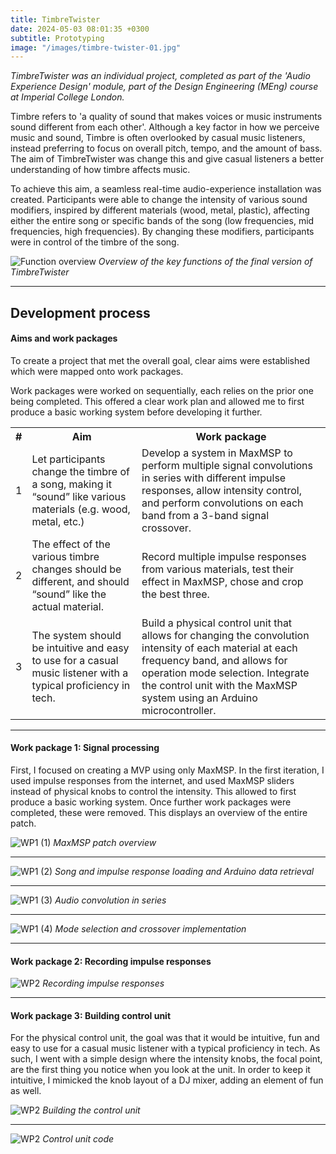 ```yaml
---
title: TimbreTwister
date: 2024-05-03 08:01:35 +0300
subtitle: Prototyping
image: "/images/timbre-twister-01.jpg"
---
```


<em>TimbreTwister was an individual project, completed as part of the 'Audio Experience Design' module, part of the Design Engineering (MEng) course at Imperial College London.</em>

Timbre refers to 'a quality of sound that makes voices or music instruments sound different from each other'. Although a key factor in how we perceive music and sound, Timbre is often overlooked by casual music listeners, instead preferring to focus on overall pitch, tempo, and the amount of bass. The aim of TimbreTwister was change this and give casual listeners a better understanding of how timbre affects music.

To achieve this aim, a seamless real-time audio-experience installation was created. Participants were able to change the intensity of various sound modifiers, inspired by different materials (wood, metal, plastic), affecting either the entire song or specific bands of the song (low frequencies, mid frequencies, high frequencies). By changing these modifiers, participants were in control of the timbre of the song.

![Function overview](/images/timbre-twister-02.jpg)
_Overview of the key functions of the final version of TimbreTwister_

---

## Development process

#### Aims and work packages

To create a project that met the overall goal, clear aims were established which were mapped onto work packages.

Work packages were worked on sequentially, each relies on the prior one being completed. This offered a clear work plan and allowed me to first produce a basic working system before developing it further.

<div class="table-container">
  <table>
    <tr><th>#</th><th>Aim</th><th>Work package</th></tr>
    <tr><td>1</td><td>Let participants change the timbre of a song, making it “sound” like various materials (e.g. wood, metal, etc.)</td><td>Develop a system in MaxMSP to perform multiple signal convolutions in series with different impulse responses, allow intensity control, and perform convolutions on each band from a 3-band signal crossover.</td></tr>
    <tr><td>2</td><td>The effect of the various timbre changes should be different, and should “sound” like the actual material.</td><td>Record multiple impulse responses from various materials, test their effect in MaxMSP, chose and crop the best three.</td></tr>
    <tr><td>3</td><td>The system should be intuitive and easy to use for a casual music listener with a typical proficiency in tech.</td><td>Build a physical control unit that allows for changing the convolution intensity of each material at each frequency band, and allows for operation mode selection. Integrate the control unit with the MaxMSP system using an Arduino microcontroller.</td></tr>
  </table>
</div>

---

#### Work package 1: Signal processing

First, I focused on creating a MVP using only MaxMSP. In the first iteration, I used impulse responses from the internet, and used MaxMSP sliders instead of physical knobs to control the intensity. This allowed to first produce a basic working system. Once further work packages were completed, these were removed. This displays an overview of the entire patch.

![WP1 (1)](/images/timbre-twister-03.jpg)
_MaxMSP patch overview_

---

![WP1 (2)](/images/timbre-twister-04.jpg)
_Song and impulse response loading and Arduino data retrieval_

---

![WP1 (3)](/images/timbre-twister-05.jpg)
_Audio convolution in series_

---

![WP1 (4)](/images/timbre-twister-06.jpg)
_Mode selection and crossover implementation_

---

#### Work package 2: Recording impulse responses

![WP2](/images/timbre-twister-07.jpg)
_Recording impulse responses_

--- 

#### Work package 3: Building control unit

For the physical control unit, the goal was that it would be intuitive, fun and easy to use for a casual music listener with a typical proficiency in tech. As such, I went with a simple design where the intensity knobs, the focal point, are the first thing you notice when you look at the unit. In order to keep it intuitive, I mimicked the knob layout of a DJ mixer, adding an element of fun as well.

![WP2](/images/timbre-twister-08.jpg)
_Building the control unit_

---

![WP2](/images/timbre-twister-09.jpg)
_Control unit code_